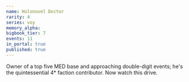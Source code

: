 ```yaml
---
name: Holonovel Doctor
rarity: 4
series: voy
memory_alpha:
bigbook_tier: 7
events: 11
in_portal: true
published: true
---
```


Owner of a top five MED base and approaching double-digit events; he's the quintessential 4* faction contributor. Now watch this drive.
